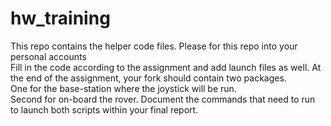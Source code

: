 # hw_training
This repo contains the helper code files. Please for this repo into your personal accounts
</br>
Fill in the code according to the assignment and add launch files as well. At the end of the assignment, your fork should contain two packages. 
</br>
One for the base-station where the joystick will be run.
</br>
Second for on-board the rover. Document the commands that need to run to launch both scripts within your final report.
